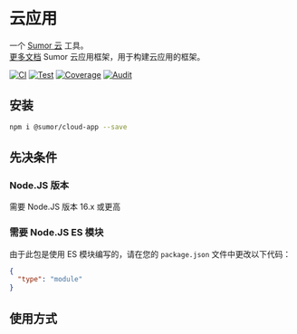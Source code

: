 # 云应用

一个 [Sumor 云](https://sumor.cloud) 工具。  
[更多文档](https://sumor.cloud/cloud-app)
Sumor 云应用框架，用于构建云应用的框架。

[![CI](https://github.com/sumor-cloud/cloud-app/actions/workflows/ci.yml/badge.svg)](https://github.com/sumor-cloud/cloud-app/actions/workflows/ci.yml)
[![Test](https://github.com/sumor-cloud/cloud-app/actions/workflows/ut.yml/badge.svg)](https://github.com/sumor-cloud/cloud-app/actions/workflows/ut.yml)
[![Coverage](https://github.com/sumor-cloud/cloud-app/actions/workflows/coverage.yml/badge.svg)](https://github.com/sumor-cloud/cloud-app/actions/workflows/coverage.yml)
[![Audit](https://github.com/sumor-cloud/cloud-app/actions/workflows/audit.yml/badge.svg)](https://github.com/sumor-cloud/cloud-app/actions/workflows/audit.yml)

## 安装

```bash
npm i @sumor/cloud-app --save
```

## 先决条件

### Node.JS 版本

需要 Node.JS 版本 16.x 或更高

### 需要 Node.JS ES 模块

由于此包是使用 ES 模块编写的，请在您的 `package.json` 文件中更改以下代码：

```json
{
  "type": "module"
}
```

## 使用方式